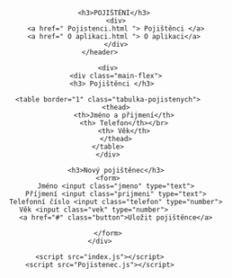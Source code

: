 <!DOCTYPE html>
<html lang="cz">
<head>
    <meta charset="UTF-8">
    <meta name="viewport" content="width=device-width, initial-scale=1">
    <link rel="stylesheet" href="styly.css">
    <title>Projekt ke zkoušce</title>
</head>
<body>
  <header>
          
            <h3>POJIŠTĚNÍ</h3> 
            <div>
            <a href=" Pojistenci.html "> Pojištěnci </a>
            <a href=" O aplikaci.html "> O aplikaci</a> 
            </div>
    </header>
    
        <div>
            <div class="main-flex">
            <h3> Pojištěnci </h3>  
        
        <table border="1" class="tabulka-pojistenych">
            <thead>
                <th>Jméno a přijmení</th>
                <th> Telefon</th></br>
                <th> Věk</th>
            </thead>
        </table>
        </div>

            <h3>Nový pojištěnec</h3>
        <form>
            Jméno <input class="jmeno" type="text">
            Příjmení <input class="prijmeni" type="text">
            Telefonní číslo <input class="telefon" type="number">
            Věk <input class="vek" type="number">           
            <a href="#" class="button">Uložit pojištěnce</a>
            
        </form>
    </div>

    <script src="index.js"></script>
    <script src="Pojistenec.js"></script>

</body>

</html>


